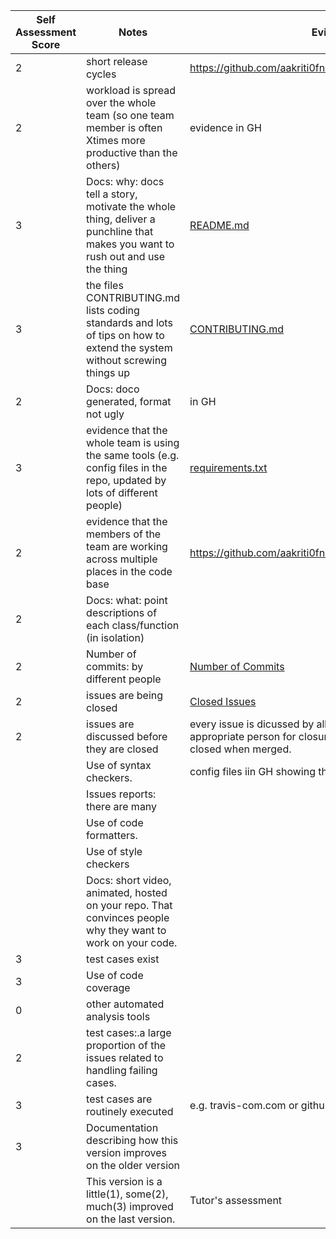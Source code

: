|Self Assessment Score|Notes| Evidence|
|-|-----|---------|
|2| short release cycles|https://github.com/aakriti0fnu/cheapBuy/graphs/contributors|
|2| workload is spread over the whole team (so one team member is often Xtimes more productive than the others)|evidence in GH|
|3| Docs: why: docs tell a story, motivate the whole thing, deliver a punchline that makes you want to rush out and use the thing |[README.md](https://github.com/aakriti0fnu/cheapBuy/blob/main/README.md)|
|3|the files CONTRIBUTING.md lists coding standards and lots of tips on how to extend the system without screwing things up  |[CONTRIBUTING.md](https://github.com/aakriti0fnu/cheapBuy/blob/main/CONTRIBUTING.md)|
|2|Docs: doco generated, format not ugly  |in GH|
|3|evidence that the whole team is using the same tools (e.g. config files in the repo, updated by lots of different people) |[requirements.txt](https://github.com/aakriti0fnu/cheapBuy/blob/main/requirements.txt)|
|2|evidence that the members of the team are working across multiple places in the code base |https://github.com/aakriti0fnu/cheapBuy/graphs/contributors|
|2|Docs: what: point descriptions of each class/function (in isolation) | |
|2|Number of commits: by different people  |[Number of Commits](https://github.com/aakriti0fnu/cheapBuy/graphs/commit-activity)|
|2|issues are being closed |[Closed Issues](https://github.com/aakriti0fnu/cheapBuy/issues?q=is%3Aissue+is%3Aclosed)|
|2|issues are discussed before they are closed | every issue is dicussed by all, then assigned to one appropriate person for closure. The issue is tied to a PR and closed when merged.|
||Use of syntax checkers. | config files iin GH showing this checker's config|
||Issues reports: there are many  | |
||Use of code formatters. ||
||Use of style checkers ||
||Docs: short video, animated, hosted on your repo. That convinces people why they want to work on your code. | |
|3|test cases exist ||
|3|Use of code coverage ||
|0|other automated analysis tools  ||
|2|test cases:.a large proportion of the issues related to handling failing cases. ||
|3|test cases are routinely executed | e.g. travis-com.com or github actions or something||
|3|Documentation describing how this version improves on the older version| 
||This version is a little(1), some(2), much(3) improved on the last version.|Tutor's assessment| 
